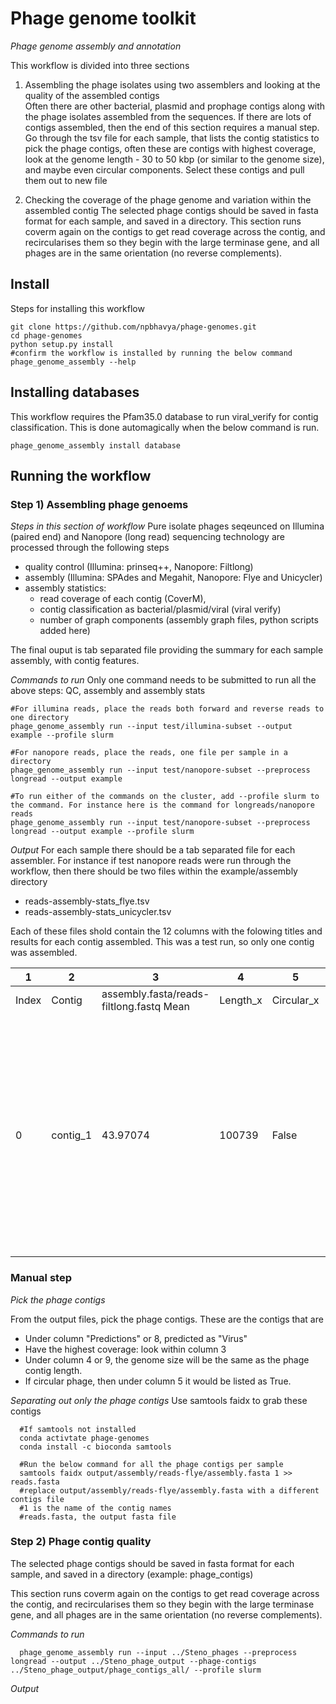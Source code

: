 # Phage genome toolkit 
*Phage genome assembly and annotation*

This workflow is divided into three sections
1) Assembling the phage isolates using two assemblers and looking at the quality of the assembled contigs \
  Often there are other bacterial, plasmid and prophage contigs along with the phage isolates assembled from the sequences. If there are lots of contigs assembled, then the end of this section requires a manual step. 
  Go through the tsv file for each sample, that lists the contig statistics to pick the phage contigs, often these are contigs with highest coverage, look at the genome length - 30 to 50 kbp (or similar to the genome size), and maybe even circular components. 
  Select these contigs and pull them out to new file
  
2) Checking the coverage of the phage genome and variation within the assembled contig
  The selected phage contigs should be saved in fasta format for each sample, and saved in a directory. This section runs coverm again on the contigs to get read coverage across the contig, and recircularises them so they begin with the large terminase gene, and all phages are in the same orientation (no reverse complements).

## Install 
Steps for installing this workflow 

    git clone https://github.com/npbhavya/phage-genomes.git
    cd phage-genomes
    python setup.py install 
    #confirm the workflow is installed by running the below command 
    phage_genome_assembly --help
  
 
## Installing databases
  This workflow requires the Pfam35.0 database to run viral_verify for contig classification. This is done automagically when the below command is run. 
  
    phage_genome_assembly install database 
    
## Running the workflow

### Step 1) Assembling phage genoems 

_Steps in this section of workflow_
Pure isolate phages seqeunced on Illumina (paired end) and Nanopore (long read) sequencing technology are processed through the following steps
  - quality control (Illumina: prinseq++, Nanopore: Filtlong)
  - assembly (Illumina: SPAdes and Megahit, Nanopore: Flye and Unicycler)
  - assembly statistics: 
      - read coverage of each contig (CoverM), 
      - contig classification as bacterial/plasmid/viral (viral verify)
      - number of graph components (assembly graph files, python scripts added here)
  
The final ouput is tab separated file providing the summary for each sample assembly, with contig features.

_Commands to run_
Only one command needs to be submitted to run all the above steps: QC, assembly and assembly stats

    #For illumina reads, place the reads both forward and reverse reads to one directory
    phage_genome_assembly run --input test/illumina-subset --output example --profile slurm 

    #For nanopore reads, place the reads, one file per sample in a directory
    phage_genome_assembly run --input test/nanopore-subset --preprocess longread --output example 

    #To run either of the commands on the cluster, add --profile slurm to the command. For instance here is the command for longreads/nanopore reads 
    phage_genome_assembly run --input test/nanopore-subset --preprocess longread --output example --profile slurm 

_Output_
For each sample there should be a tab separated file for each assembler. For instance if test nanopore reads were run through the workflow, then there should be two files within the example/assembly directory
  - reads-assembly-stats_flye.tsv
  - reads-assembly-stats_unicycler.tsv

Each of these files shold contain the 12 columns with the folowing titles and results for each contig assembled. This was a test run, so only one contig was assembled. 

|1    | 2     |    3                                     | 4       |  5       | 6         |  7        |   8      |  9     |  10       |  11 | 12      |
|-----|-------|------------------------------------------|---------|----------|-----------|-----------|----------|--------|-----------|-----|---------|
|Index| Contig| assembly.fasta/reads-filtlong.fastq Mean |Length_x |Circular_x|Connections|Contig name|Prediction|Length_y|Circular_y|Score|Pfam hits|
|0    |contig_1|43.97074                                 |100739   |False     |0          |contig_1   |Virus     |100739  |-         |40.06|Glucosaminidase HNH_3 UDG Asp_protease_2 NUMOD4 GIY-YIG Band_7 Ribonuc_red_lgC DUF1599 Radical_SAM Helicase_C DUF3799 dUTPase Thy1 Toprim_2 NUMOD1 DUF5675 DNA_pol_A_exo1 VWA ThiF AAA_33 NUMOD3 DNA_pol_A |

### Manual step
_Pick the phage contigs_ 

From the output files, pick the phage contigs. These are the contigs that are 
  - Under column "Predictions" or 8, predicted as "Virus"
  - Have the highest coverage: look within column 3
  - Under column 4 or 9, the genome size will be the same as the phage contig length.
  - If circular phage, then under column 5 it would be listed as True.
  
_Separating out only the phage contigs_ 
Use samtools faidx to grab these contigs 

      #If samtools not installed 
      conda activtate phage-genomes
      conda install -c bioconda samtools

      #Run the below command for all the phage contigs per sample
      samtools faidx output/assembly/reads-flye/assembly.fasta 1 >> reads.fasta
      #replace output/assembly/reads-flye/assembly.fasta with a different contigs file 
      #1 is the name of the contig names 
      #reads.fasta, the output fasta file
    
### Step 2) Phage contig quality
The selected phage contigs should be saved in fasta format for each sample, and saved in a directory (example: phage_contigs) 

This section runs coverm again on the contigs to get read coverage across the contig, and recircularises them so they begin with the large terminase gene, and all phages are in the same orientation (no reverse complements).

_Commands to run_

      phage_genome_assembly run --input ../Steno_phages --preprocess longread --output ../Steno_phage_output --phage-contigs ../Steno_phage_output/phage_contigs_all/ --profile slurm

_Output_

 
